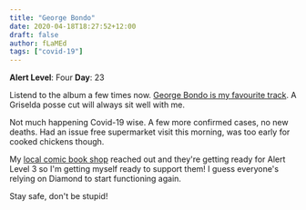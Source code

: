 ```yaml
---
title: "George Bondo"
date: 2020-04-18T18:27:52+12:00
draft: false
author: fLaMEd
tags: ["covid-19"]
---
```


**Alert Level**: Four
**Day**: 23

Listend to the album a few times now. [George Bondo is my favourite track](https://open.spotify.com/track/44NwjH8iMskEqgvpkbDfzT?si=dBBcNmtwSlSaXZKEQeRnmQ). A Griselda posse cut will always sit well with me.

Not much happening Covid-19 wise. A few more confirmed cases, no new deaths. Had an issue free supermarket visit this morning, was too early for cooked chickens though.

My [local comic book shop](https://www.comicshoplocator.com/) reached out and they're getting ready for Alert Level 3 so I'm getting myself ready to support them! I guess everyone's relying on Diamond to start functioning again.

Stay safe, don't be stupid!
